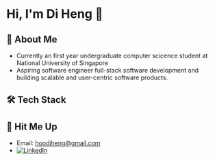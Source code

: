 # Hi, I'm Di Heng 👋
## 🐸 About Me
- Currently an first year undergraduate computer scicence student at National University of Singapore
- Aspiring software engineer  full-stack software development and building scalable and user-centric software products.

## 🛠️ Tech Stack

## 🤙 Hit Me Up
- Email: hoodiheng@gmail.com
- [![LinkedIn](https://upload.wikimedia.org/wikipedia/commons/thumb/c/ca/LinkedIn_logo_initials.png/600px-LinkedIn_logo_initials.png?20140125013055)]([https://example.com](https://www.linkedin.com/in/di-heng-hoo-a657361a3/))

<!--
**grenn24/grenn24** is a ✨ _special_ ✨ repository because its `README.md` (this file) appears on your GitHub profile.

Here are some ideas to get you started:

- 🔭 I’m currently working on ...
- 🌱 I’m currently learning ...
- 👯 I’m looking to collaborate on ...
- 🤔 I’m looking for help with ...
- 💬 Ask me about ...
- 📫 How to reach me: ...
- 😄 Pronouns: ...
- ⚡ Fun fact: ...
-->
